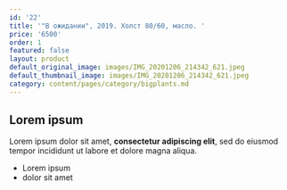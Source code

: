```yaml
---
id: '22'
title: '"В ожидании", 2019. Холст 80/60, масло. '
price: '6500'
order: 1
featured: false
layout: product
default_original_image: images/IMG_20201206_214342_621.jpeg
default_thumbnail_image: images/IMG_20201206_214342_621.jpeg
category: content/pages/category/bigplants.md
---
```

## Lorem ipsum

Lorem ipsum dolor sit amet, **consectetur adipiscing elit**, sed do eiusmod tempor incididunt ut labore et dolore magna aliqua.

- Lorem ipsum
- dolor sit amet